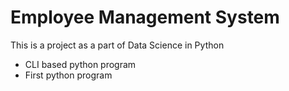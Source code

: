 # Employee Management System
This is a project as a part of Data Science in Python

- CLI based python program
- First python program